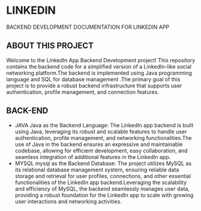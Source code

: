 # LINKEDIN
BACKEND DEVELOPMENT DOCUMENTATION FOR LINKEDIN APP

 ## ABOUT THIS PROJECT
Welcome to the LinkedIn App Backend Development project! This repository contains the backend code for a simplified version of a LinkedIn-like social networking platform.The backend is implemented using Java programming language and  SQL for database management .The primary goal of this project is to provide a robust backend infrastructure that supports user authentication, profile management, and connection features.

## BACK-END
- JAVA
          Java as the Backend Language:
          The LinkedIn app backend is built using Java, leveraging its robust and scalable features to handle user authentication, profile management, and networking functionalities.The use of Java in the backend ensures an expressive and maintainable codebase, allowing for efficient development, easy collaboration, and seamless integration of additional features in the LinkedIn app.
-  MYSQL 
          mysql as the Backend Database:
          The project utilizes MySQL as its relational database management system, ensuring reliable data storage and retrieval for user profiles, connections, and other essential functionalities of the LinkedIn app backend.Leveraging the scalability and efficiency of MySQL, the backend seamlessly manages user data, providing a robust foundation for the LinkedIn app to scale with growing user interactions and networking activities.
